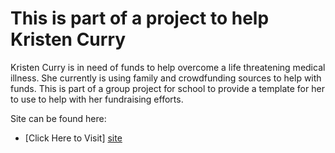# This is part of a project to help Kristen Curry

Kristen Curry is in need of funds to help overcome a life threatening medical illness. She currently is using family and crowdfunding sources to help with funds. This is part of a group project for school to provide a template for her to use to help with her fundraising efforts.


Site can be found here:

* [Click Here to Visit] [site]


   
[site]: <https://jtlindsey.github.io/project4813/>
 